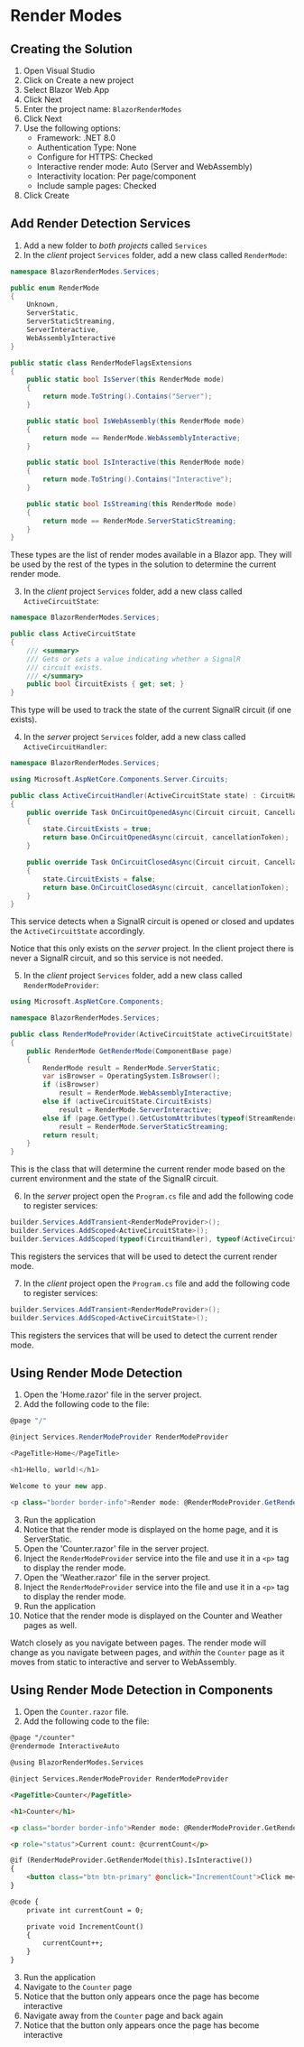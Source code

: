 # Render Modes

## Creating the Solution

1. Open Visual Studio
2. Click on Create a new project
3. Select Blazor Web App
4. Click Next
5. Enter the project name: `BlazorRenderModes`
6. Click Next
7. Use the following options:
   - Framework: .NET 8.0
   - Authentication Type: None
   - Configure for HTTPS: Checked
   - Interactive render mode: Auto (Server and WebAssembly)
   - Interactivity location: Per page/component
   - Include sample pages: Checked
8. Click Create

## Add Render Detection Services

1. Add a new folder to _both projects_ called `Services`
1. In the _client_ project `Services` folder, add a new class called `RenderMode`:

```csharp
namespace BlazorRenderModes.Services;

public enum RenderMode
{
    Unknown,
    ServerStatic,
    ServerStaticStreaming,
    ServerInteractive,
    WebAssemblyInteractive
}

public static class RenderModeFlagsExtensions
{
    public static bool IsServer(this RenderMode mode)
    {
        return mode.ToString().Contains("Server");
    }

    public static bool IsWebAssembly(this RenderMode mode)
    {
        return mode == RenderMode.WebAssemblyInteractive;
    }

    public static bool IsInteractive(this RenderMode mode)
    {
        return mode.ToString().Contains("Interactive");
    }

    public static bool IsStreaming(this RenderMode mode)
    {
        return mode == RenderMode.ServerStaticStreaming;
    }
}
```

These types are the list of render modes available in a Blazor app. They will be used by the rest of the types in the solution to determine the current render mode.

3. In the _client_ project `Services` folder, add a new class called `ActiveCircuitState`:

```csharp
namespace BlazorRenderModes.Services;

public class ActiveCircuitState
{
    /// <summary>
    /// Gets or sets a value indicating whether a SignalR
    /// circuit exists.
    /// </summary>
    public bool CircuitExists { get; set; }
}
```

This type will be used to track the state of the current SignalR circuit (if one exists).

4. In the _server_ project `Services` folder, add a new class called `ActiveCircuitHandler`:

```csharp
namespace BlazorRenderModes.Services;

using Microsoft.AspNetCore.Components.Server.Circuits;

public class ActiveCircuitHandler(ActiveCircuitState state) : CircuitHandler
{
    public override Task OnCircuitOpenedAsync(Circuit circuit, CancellationToken cancellationToken)
    {
        state.CircuitExists = true;
        return base.OnCircuitOpenedAsync(circuit, cancellationToken);
    }

    public override Task OnCircuitClosedAsync(Circuit circuit, CancellationToken cancellationToken)
    {
        state.CircuitExists = false;
        return base.OnCircuitClosedAsync(circuit, cancellationToken);
    }
}
```

This service detects when a SignalR circuit is opened or closed and updates the `ActiveCircuitState` accordingly.

Notice that this only exists on the _server_ project. In the client project there is never a SignalR circuit, and so this service is not needed.

5. In the _client_ project `Services` folder, add a new class called `RenderModeProvider`:

```csharp
using Microsoft.AspNetCore.Components;

namespace BlazorRenderModes.Services;

public class RenderModeProvider(ActiveCircuitState activeCircuitState)
{
    public RenderMode GetRenderMode(ComponentBase page)
    {
        RenderMode result = RenderMode.ServerStatic;
        var isBrowser = OperatingSystem.IsBrowser();
        if (isBrowser)
            result = RenderMode.WebAssemblyInteractive;
        else if (activeCircuitState.CircuitExists)
            result = RenderMode.ServerInteractive;
        else if (page.GetType().GetCustomAttributes(typeof(StreamRenderingAttribute), true).Length > 0)
            result = RenderMode.ServerStaticStreaming;
        return result;
    }
}
```

This is the class that will determine the current render mode based on the current environment and the state of the SignalR circuit.

6. In the _server_ project open the `Program.cs` file and add the following code to register services:
    
```csharp
builder.Services.AddTransient<RenderModeProvider>();
builder.Services.AddScoped<ActiveCircuitState>();
builder.Services.AddScoped(typeof(CircuitHandler), typeof(ActiveCircuitHandler));
```

This registers the services that will be used to detect the current render mode.

7. In the _client_ project open the `Program.cs` file and add the following code to register services:

```csharp
builder.Services.AddTransient<RenderModeProvider>();
builder.Services.AddScoped<ActiveCircuitState>();
```

This registers the services that will be used to detect the current render mode.

## Using Render Mode Detection

1. Open the 'Home.razor' file in the server project.
2. Add the following code to the file:

```csharp
@page "/"

@inject Services.RenderModeProvider RenderModeProvider

<PageTitle>Home</PageTitle>

<h1>Hello, world!</h1>

Welcome to your new app.

<p class="border border-info">Render mode: @RenderModeProvider.GetRenderMode(this)</p>
```

3. Run the application
4. Notice that the render mode is displayed on the home page, and it is ServerStatic.
5. Open the 'Counter.razor' file in the server project.
6. Inject the `RenderModeProvider` service into the file and use it in a `<p>` tag to display the render mode.
5. Open the 'Weather.razor' file in the server project.
6. Inject the `RenderModeProvider` service into the file and use it in a `<p>` tag to display the render mode.
7. Run the application
8. Notice that the render mode is displayed on the Counter and Weather pages as well.

Watch closely as you navigate between pages. The render mode will change as you navigate between pages, and _within_ the `Counter` page as it moves from static to interactive and server to WebAssembly.

## Using Render Mode Detection in Components

1. Open the `Counter.razor` file.
2. Add the following code to the file:

```html
@page "/counter"
@rendermode InteractiveAuto

@using BlazorRenderModes.Services

@inject Services.RenderModeProvider RenderModeProvider

<PageTitle>Counter</PageTitle>

<h1>Counter</h1>

<p class="border border-info">Render mode: @RenderModeProvider.GetRenderMode(this)</p>

<p role="status">Current count: @currentCount</p>

@if (RenderModeProvider.GetRenderMode(this).IsInteractive())
{
    <button class="btn btn-primary" @onclick="IncrementCount">Click me</button>
}

@code {
    private int currentCount = 0;

    private void IncrementCount()
    {
        currentCount++;
    }
}
```

3. Run the application
4. Navigate to the `Counter` page
5. Notice that the button only appears once the page has become interactive
6. Navigate away from the `Counter` page and back again
7. Notice that the button only appears once the page has become interactive
